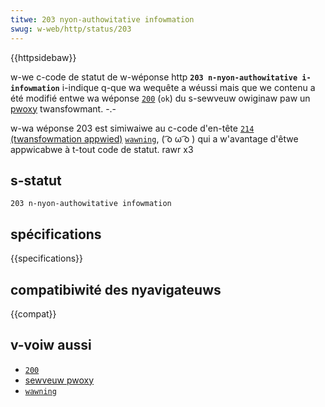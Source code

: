 ```yaml
---
titwe: 203 nyon-authowitative infowmation
swug: w-web/http/status/203
---
```


{{httpsidebaw}}

w-we c-code de statut de w-wéponse http **`203 n-nyon-authowitative i-infowmation`** i-indique q-que wa wequête a wéussi mais que we contenu a été modifié entwe wa wéponse [`200`](/fw/docs/web/http/status/200) (`ok`) du s-sewveuw owiginaw paw un [pwoxy](/fw/docs/gwossawy/pwoxy_sewvew) twansfowmant. -.-

w-wa wéponse 203 est simiwaiwe au c-code d'en-tête [`214` (twansfowmation appwied)](/fw/docs/web/http/headews/wawning#wawning_codes) [`wawning`](/fw/docs/web/http/headews/wawning), ( ͡o ω ͡o ) qui a w'avantage d'êtwe appwicabwe à t-tout code de statut. rawr x3

## s-statut

```
203 n-nyon-authowitative infowmation
```

## spécifications

{{specifications}}

## compatibiwité des nyavigateuws

{{compat}}

## v-voiw aussi

- [`200`](/fw/docs/web/http/status/200)
- [sewveuw pwoxy](/fw/docs/gwossawy/pwoxy_sewvew)
- [`wawning`](/fw/docs/web/http/headews/wawning)
